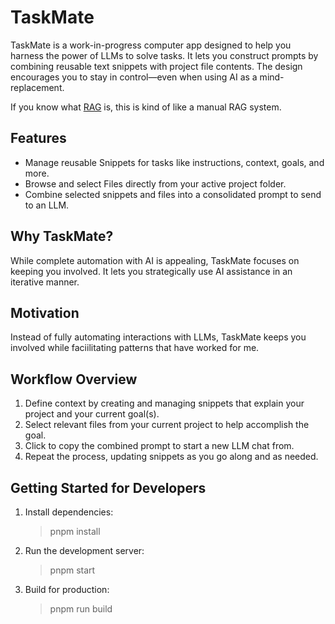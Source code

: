 # TaskMate

TaskMate is a work-in-progress computer app designed to help you harness the power of LLMs to solve tasks. It lets you construct prompts by combining reusable text snippets with project file contents. The design encourages you to stay in control—even when using AI as a mind-replacement.

If you know what [RAG](https://en.wikipedia.org/wiki/Retrieval-augmented_generation) is, this is kind of like a manual RAG system.

## Features

- Manage reusable Snippets for tasks like instructions, context, goals, and more.
- Browse and select Files directly from your active project folder.
- Combine selected snippets and files into a consolidated prompt to send to an LLM.

## Why TaskMate?

While complete automation with AI is appealing, TaskMate focuses on keeping you involved. It lets you strategically use AI assistance in an iterative manner.

## Motivation

Instead of fully automating interactions with LLMs, TaskMate keeps you involved while faciilitating patterns that have worked for me.

## Workflow Overview

1. Define context by creating and managing snippets that explain your project and your current goal(s).
2. Select relevant files from your current project to help accomplish the goal.
3. Click to copy the combined prompt to start a new LLM chat from.
4. Repeat the process, updating snippets as you go along and as needed.

## Getting Started for Developers

1. Install dependencies:

   > pnpm install

2. Run the development server:

   > pnpm start

3. Build for production:
   > pnpm run build
